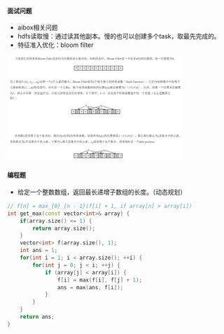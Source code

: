
#### 面试问题

 - aibox相关问题
 - hdfs读取慢：通过读其他副本。慢的也可以创建多个task，取最先完成的。
 - 特征准入优化：bloom filter
 
 <img src="./images/1.png" width="80%" height="80%">


#### 编程题

 - 给定一个整数数组，返回最长递增子数组的长度。（动态规划）

```cpp
// f[n] = max_{0}_{n - 1}(f[i] + 1, if array[n] > array[i])
int get_max(const vector<int>& array) {
    if(array.size() <= 1) {
        return array.size();
    }
    vector<int> f(array.size(), 1);
    int ans = 1;
    for(int i = 1; i < array.size(); ++i) {
        for(int j = 0; j < i; ++j) {
            if (array[j] < array[i]) {
                f[i] = max(f[i], f[j] + 1);
                ans = max(ans, f[i]);
            }
        }
    }
    return ans;
}
```
